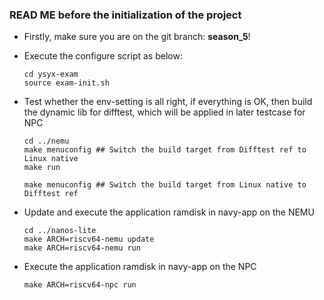 ### READ ME before the initialization of the project

* Firstly, make sure you are on the git branch: **season_5**!
* Execute the configure script as below:
  ```
  cd ysyx-exam
  source exam-init.sh
  ```

* Test whether the env-setting is all right, if everything is OK, then build the dynamic lib for difftest, which will be applied in later testcase for NPC
    ```
    cd ../nemu
    make menuconfig ## Switch the build target from Difftest ref to Linux native
    make run
    ```
    ```
    make menuconfig ## Switch the build target from Linux native to Difftest ref
    ```
    
* Update and execute the application ramdisk in navy-app on the NEMU
    ```
    cd ../nanos-lite
    make ARCH=riscv64-nemu update
    make ARCH=riscv64-nemu run
    ```

*  Execute the application ramdisk in navy-app on the NPC
    ```
    make ARCH=riscv64-npc run
    ```



